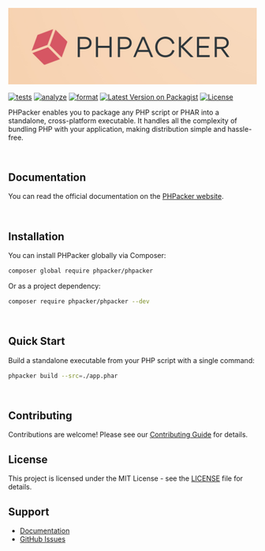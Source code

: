 ![PHPacker](https://github.com/phpacker/phpacker/blob/main/art/readme-logo.jpg?raw=true)

[![tests](https://github.com/phpacker/phpacker/actions/workflows/pest.yml/badge.svg)](https://github.com/phpacker/phpacker/actions/workflows/pest.yml)
[![analyze](https://github.com/phpacker/phpacker/actions/workflows/phpstan.yml/badge.svg)](https://github.com/phpacker/phpacker/actions/workflows/phpstan.yml)
[![format](https://github.com/phpacker/phpacker/actions/workflows/pint.yml/badge.svg)](https://github.com/phpacker/phpacker/actions/workflows/pint.yml)
[![Latest Version on Packagist](https://img.shields.io/packagist/v/phpacker/phpacker.svg)](https://packagist.org/packages/phpacker/phpacker)
[![License](https://img.shields.io/github/license/phpacker/phpacker.svg)](LICENSE.md)

PHPacker enables you to package any PHP script or PHAR into a standalone, cross-platform executable. It handles all the complexity of bundling PHP with your application, making distribution simple and hassle-free.

<br />

## Documentation

You can read the official documentation on the [PHPacker website](https://phpacker.dev).

<br />

## Installation

You can install PHPacker globally via Composer:

```bash
composer global require phpacker/phpacker
```

Or as a project dependency:

```bash
composer require phpacker/phpacker --dev
```

<br />

## Quick Start

Build a standalone executable from your PHP script with a single command:

```bash
phpacker build --src=./app.phar
```

<br />

## Contributing

Contributions are welcome! Please see our [Contributing Guide](CONTRIBUTING.md) for details.

## License

This project is licensed under the MIT License - see the [LICENSE](LICENSE.md) file for details.

## Support

- [Documentation](https://phpacker.dev/docs)
- [GitHub Issues](https://github.com/phpacker/phpacker/issues)
